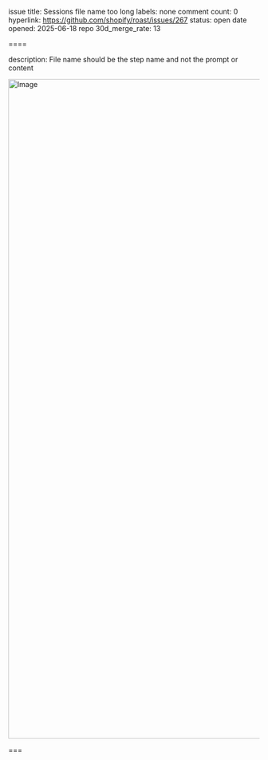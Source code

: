 issue title: Sessions file name too long
labels: none
comment count: 0
hyperlink: https://github.com/shopify/roast/issues/267
status: open
date opened: 2025-06-18
repo 30d_merge_rate: 13

====

description:
File name should be the step name and not the prompt or content

<img width="1322" alt="Image" src="https://github.com/user-attachments/assets/57442691-ee18-455d-bd88-87229cf038cb" />

===
